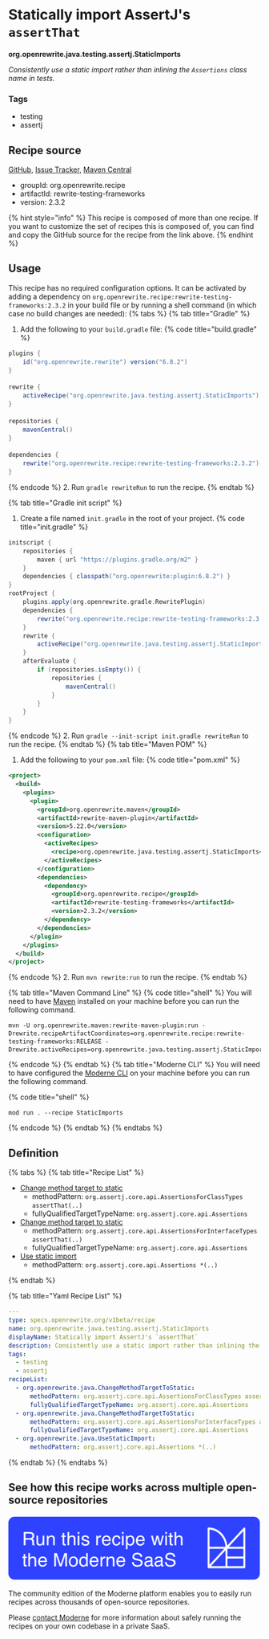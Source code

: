 # Statically import AssertJ's `assertThat`

**org.openrewrite.java.testing.assertj.StaticImports**

_Consistently use a static import rather than inlining the `Assertions` class name in tests._

### Tags

* testing
* assertj

## Recipe source

[GitHub](https://github.com/openrewrite/rewrite-testing-frameworks/blob/main/src/main/resources/META-INF/rewrite/assertj.yml), [Issue Tracker](https://github.com/openrewrite/rewrite-testing-frameworks/issues), [Maven Central](https://central.sonatype.com/artifact/org.openrewrite.recipe/rewrite-testing-frameworks/2.3.2/jar)

* groupId: org.openrewrite.recipe
* artifactId: rewrite-testing-frameworks
* version: 2.3.2

{% hint style="info" %}
This recipe is composed of more than one recipe. If you want to customize the set of recipes this is composed of, you can find and copy the GitHub source for the recipe from the link above.
{% endhint %}

## Usage

This recipe has no required configuration options. It can be activated by adding a dependency on `org.openrewrite.recipe:rewrite-testing-frameworks:2.3.2` in your build file or by running a shell command (in which case no build changes are needed): 
{% tabs %}
{% tab title="Gradle" %}
1. Add the following to your `build.gradle` file:
{% code title="build.gradle" %}
```groovy
plugins {
    id("org.openrewrite.rewrite") version("6.8.2")
}

rewrite {
    activeRecipe("org.openrewrite.java.testing.assertj.StaticImports")
}

repositories {
    mavenCentral()
}

dependencies {
    rewrite("org.openrewrite.recipe:rewrite-testing-frameworks:2.3.2")
}
```
{% endcode %}
2. Run `gradle rewriteRun` to run the recipe.
{% endtab %}

{% tab title="Gradle init script" %}
1. Create a file named `init.gradle` in the root of your project.
{% code title="init.gradle" %}
```groovy
initscript {
    repositories {
        maven { url "https://plugins.gradle.org/m2" }
    }
    dependencies { classpath("org.openrewrite:plugin:6.8.2") }
}
rootProject {
    plugins.apply(org.openrewrite.gradle.RewritePlugin)
    dependencies {
        rewrite("org.openrewrite.recipe:rewrite-testing-frameworks:2.3.2")
    }
    rewrite {
        activeRecipe("org.openrewrite.java.testing.assertj.StaticImports")
    }
    afterEvaluate {
        if (repositories.isEmpty()) {
            repositories {
                mavenCentral()
            }
        }
    }
}
```
{% endcode %}
2. Run `gradle --init-script init.gradle rewriteRun` to run the recipe.
{% endtab %}
{% tab title="Maven POM" %}
1. Add the following to your `pom.xml` file:
{% code title="pom.xml" %}
```xml
<project>
  <build>
    <plugins>
      <plugin>
        <groupId>org.openrewrite.maven</groupId>
        <artifactId>rewrite-maven-plugin</artifactId>
        <version>5.22.0</version>
        <configuration>
          <activeRecipes>
            <recipe>org.openrewrite.java.testing.assertj.StaticImports</recipe>
          </activeRecipes>
        </configuration>
        <dependencies>
          <dependency>
            <groupId>org.openrewrite.recipe</groupId>
            <artifactId>rewrite-testing-frameworks</artifactId>
            <version>2.3.2</version>
          </dependency>
        </dependencies>
      </plugin>
    </plugins>
  </build>
</project>
```
{% endcode %}
2. Run `mvn rewrite:run` to run the recipe.
{% endtab %}

{% tab title="Maven Command Line" %}
{% code title="shell" %}
You will need to have [Maven](https://maven.apache.org/download.cgi) installed on your machine before you can run the following command.

```shell
mvn -U org.openrewrite.maven:rewrite-maven-plugin:run -Drewrite.recipeArtifactCoordinates=org.openrewrite.recipe:rewrite-testing-frameworks:RELEASE -Drewrite.activeRecipes=org.openrewrite.java.testing.assertj.StaticImports
```
{% endcode %}
{% endtab %}
{% tab title="Moderne CLI" %}
You will need to have configured the [Moderne CLI](https://docs.moderne.io/moderne-cli/cli-intro) on your machine before you can run the following command.

{% code title="shell" %}
```shell
mod run . --recipe StaticImports
```
{% endcode %}
{% endtab %}
{% endtabs %}

## Definition

{% tabs %}
{% tab title="Recipe List" %}
* [Change method target to static](../../../java/changemethodtargettostatic.md)
  * methodPattern: `org.assertj.core.api.AssertionsForClassTypes assertThat(..)`
  * fullyQualifiedTargetTypeName: `org.assertj.core.api.Assertions`
* [Change method target to static](../../../java/changemethodtargettostatic.md)
  * methodPattern: `org.assertj.core.api.AssertionsForInterfaceTypes assertThat(..)`
  * fullyQualifiedTargetTypeName: `org.assertj.core.api.Assertions`
* [Use static import](../../../java/usestaticimport.md)
  * methodPattern: `org.assertj.core.api.Assertions *(..)`

{% endtab %}

{% tab title="Yaml Recipe List" %}
```yaml
---
type: specs.openrewrite.org/v1beta/recipe
name: org.openrewrite.java.testing.assertj.StaticImports
displayName: Statically import AssertJ's `assertThat`
description: Consistently use a static import rather than inlining the `Assertions` class name in tests.
tags:
  - testing
  - assertj
recipeList:
  - org.openrewrite.java.ChangeMethodTargetToStatic:
      methodPattern: org.assertj.core.api.AssertionsForClassTypes assertThat(..)
      fullyQualifiedTargetTypeName: org.assertj.core.api.Assertions
  - org.openrewrite.java.ChangeMethodTargetToStatic:
      methodPattern: org.assertj.core.api.AssertionsForInterfaceTypes assertThat(..)
      fullyQualifiedTargetTypeName: org.assertj.core.api.Assertions
  - org.openrewrite.java.UseStaticImport:
      methodPattern: org.assertj.core.api.Assertions *(..)

```
{% endtab %}
{% endtabs %}

## See how this recipe works across multiple open-source repositories

[![Moderne Link Image](/.gitbook/assets/ModerneRecipeButton.png)](https://app.moderne.io/recipes/org.openrewrite.java.testing.assertj.StaticImports)

The community edition of the Moderne platform enables you to easily run recipes across thousands of open-source repositories.

Please [contact Moderne](https://moderne.io/product) for more information about safely running the recipes on your own codebase in a private SaaS.
